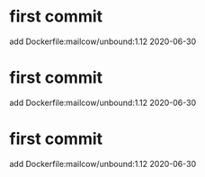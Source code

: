 # first commit
add Dockerfile:mailcow/unbound:1.12 2020-06-30
# first commit
add Dockerfile:mailcow/unbound:1.12 2020-06-30
# first commit
add Dockerfile:mailcow/unbound:1.12 2020-06-30
